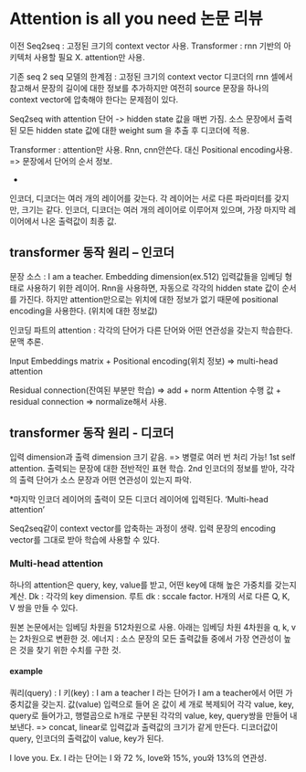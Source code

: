 # Attention is all you need 논문 리뷰

이전 Seq2seq : 고정된 크기의 context vector 사용.
Transformer : rnn 기반의 아키텍처 사용할 필요 X. attention만 사용.

기존 seq 2 seq 모델의 한계점 : 고정된 크기의 context vector 디코더의 rnn 셀에서 참고해서 문장의 길이에 대한 정보를 추가하지만 여전히 source 문장을 하나의 context vector에 압축해야 한다는 문제점이 있다.

Seq2seq with attention
단어 -> hidden state 값을 매번 가짐. 소스 문장에서 출력된 모든 hidden state 값에 대한 weight sum 을 추출 후 디코더에 적용.

Transformer : attention만 사용. Rnn, cnn안쓴다. 대신 Positional encoding사용. => 문장에서 단어의 순서 정보.

*
인코더, 디코더는 여러 개의 레이어를 갖는다. 각 레이어는 서로 다른 파라미터를 갖지만, 크기는 같다.
인코더, 디코더는 여러 개의 레이어로 이루어져 있으며, 가장 마지막 레이어에서 나온 출력값이 최종 값.

## transformer 동작 원리 – 인코더
문장 소스 : I am a teacher.
Embedding dimension(ex.512) 입력값들을 임베딩 형태로 사용하기 위한 레이어.
Rnn을 사용하면, 자동으로 각각의 hidden state 값이 순서를 가진다. 하지만 attention만으로는 위치에 대한 정보가 없기 때문에 positional encoding을 사용한다. (위치에 대한 정보값)

인코딩 파트의 attention : 각각의 단어가 다른 단어와 어떤 연관성을 갖는지 학습한다. 문맥 추론.

Input Embeddings matrix + Positional encoding(위치 정보)
=> multi-head attention

Residual connection(잔여된 부분만 학습) => add + norm
Attention 수행 값 + residual connection => normalize해서 사용.

## transformer 동작 원리 - 디코더
입력 dimension과 출력 dimension 크기 같음. => 병렬로 여러 번 처리 가능!
1st self attention. 출력되는 문장에 대한 전반적인 표현 학습.
2nd 인코더의 정보를 받아, 각각의 출력 단어가 소스 문장과 어떤 연관성이 있는지 파악.
 
*마지막 인코더 레이어의 출력이 모든 디코더 레이어에 입력된다. ‘Multi-head attention’

Seq2seq같이 context vector를 압축하는 과정이 생략. 입력 문장의 encoding vector를 그대로 받아 학습에 사용할 수 있다.

### Multi-head attention
하나의 attention은 query, key, value를 받고, 어떤 key에 대해 높은 가중치를 갖는지 계산. Dk : 각각의 key dimension. 루트 dk : sccale factor.
H개의 서로 다른 Q, K, V 쌍을 만들 수 있다.

원본 논문에서는 임베딩 차원을 512차원으로 사용.
아래는 임베딩 차원 4차원을 q, k, v는 2차원으로 변환한 것.
에너지 : 소스 문장의 모든 출력값들 중에서 가장 연관성이 높은 것을 찾기 위한 수치를 구한 것.
#### example
쿼리(query) : I
키(key) : I am a teacher
I 라는 단어가 I am a teacher에서 어떤 가중치값을 갖는지.
값(value)
입력으로 들어 온 값이 세 개로 복제되어 각각 value, key, query로 들어가고, 행렬곱으로 h개로 구분된 각각의 value, key, query쌍을 만들어 내보낸다. => concat, linear로 입력값과 출력값의 크기가 같게 만든다.
디코더값이 query, 인코더의 출력값이 value, key가 된다.
 
I love you. Ex. I 라는 단어는 I 와 72 %, love와 15%, you와 13%의 연관성.
